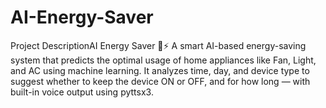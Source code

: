 # AI-Energy-Saver
 Project DescriptionAI Energy Saver 🔋⚡ A smart AI-based energy-saving system that predicts the optimal usage of home appliances like Fan, Light, and AC using machine learning. It analyzes time, day, and device type to suggest whether to keep the device ON or OFF, and for how long — with built-in voice output using pyttsx3.
